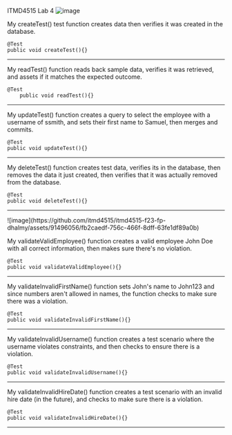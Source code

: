 ITMD4515 Lab 4
![image](https://github.com/itmd4515/itmd4515-f23-fp-dhalmy/assets/91496056/9d500f02-ca6e-440d-9656-5db27630312c)

My createTest() test function creates data then verifies it was created in the database.

    @Test
    public void createTest(){}
<hr>
   
   My readTest() function reads back sample data, verifies it was retrieved, and assets if it matches the expected outcome.

    @Test
        public void readTest(){}
<hr>
My updateTest() function creates a query to select the employee with a username of ssmith, and sets their first name to Samuel, then merges and commits.

    @Test
    public void updateTest(){}
<hr>
My deleteTest() function creates test data, verifies its in the database, then removes the data it just created, then verifies that it was actually removed from the database.

    @Test
    public void deleteTest(){}
<hr>
![image](https://github.com/itmd4515/itmd4515-f23-fp-dhalmy/assets/91496056/fb2caedf-756c-466f-8dff-63fe1df89a0b)

My validateValidEmployee() function creates a valid employee John Doe with all correct information, then makes sure there's no violation.

    @Test
    public void validateValidEmployee(){}
<hr>
My validateInvalidFirstName() function sets John's name to John123 and since numbers aren't allowed in names, the function checks to make sure there was a violation.

    @Test
    public void validateInvalidFirstName(){}
<hr>
My validateInvalidUsername() function creates a test scenario where the username violates constraints, and then checks to ensure there is a violation.

    @Test
    public void validateInvalidUsername(){}
<hr>
My validateInvalidHireDate() function creates a test scenario with an invalid hire date (in the future), and checks to make sure there is a violation.

    @Test
    public void validateInvalidHireDate(){}
<hr>


    
           
